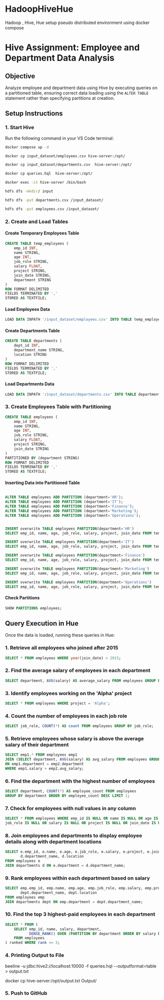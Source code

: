 # HadoopHiveHue
Hadoop , Hive, Hue setup pseudo distributed  environment  using docker compose

# Hive Assignment: Employee and Department Data Analysis

## **Objective**
Analyze employee and department data using Hive by executing queries on a partitioned table, ensuring correct data loading using the `ALTER TABLE` statement rather than specifying partitions at creation.

## **Setup Instructions**
### **1. Start Hive**
Run the following command in your VS Code terminal:
```bash
docker compose up -d

docker cp input_dataset/employees.csv hive-server:/opt/

docker cp input_dataset/departments.csv  hive-server:/opt/

docker cp queries.hql  hive-server:/opt/

docker exec -it hive-server /bin/bash

hdfs dfs -mkdir/ input

hdfs dfs -put departments.csv /input_dataset/

hdfs dfs -put employees.csv /input_dataset/

```

### **2. Create and Load Tables**
#### **Create Temporary Employees Table**
```sql
CREATE TABLE temp_employees (
    emp_id INT,
    name STRING,
    age INT,
    job_role STRING,
    salary FLOAT,
    project STRING,
    join_date STRING,
    department STRING
)
ROW FORMAT DELIMITED
FIELDS TERMINATED BY ','
STORED AS TEXTFILE;
```
#### **Load Employees Data**
```sql
LOAD DATA INPATH '/input_dataset/employees.csv' INTO TABLE temp_employees;
```

#### **Create Departments Table**
```sql
CREATE TABLE departments (
    dept_id INT,
    department_name STRING,
    location STRING
)
ROW FORMAT DELIMITED
FIELDS TERMINATED BY ','
STORED AS TEXTFILE;
```
#### **Load Departments Data**
```sql
LOAD DATA INPATH '/input_dataset/departments.csv' INTO TABLE departments;
```

### **3. Create Employees Table with Partitioning**
```sql
CREATE TABLE employees (
    emp_id INT,
    name STRING,
    age INT,
    job_role STRING,
    salary FLOAT,
    project STRING,
    join_date STRING
)
PARTITIONED BY (department STRING)
ROW FORMAT DELIMITED
FIELDS TERMINATED BY ','
STORED AS TEXTFILE;
```

#### **Inserting Data into Partitioned Table**
```sql

ALTER TABLE employees ADD PARTITION (department='HR');
ALTER TABLE employees ADD PARTITION (department='IT');
ALTER TABLE employees ADD PARTITION (department='Finance');
ALTER TABLE employees ADD PARTITION (department='Marketing');
ALTER TABLE employees ADD PARTITION (department='Operations');
```

```sql

INSERT overwrite TABLE employees PARTITION(department='HR')
SELECT emp_id, name, age, job_role, salary, project, join_date FROM temp_employees where department='HR';

INSERT overwrite TABLE employees PARTITION(department='IT')
SELECT emp_id, name, age, job_role, salary, project, join_date FROM temp_employees where department='IT';

INSERT overwrite TABLE employees PARTITION(department='Finance')
SELECT emp_id, name, age, job_role, salary, project, join_date FROM temp_employees where department='Finance';

INSERT overwrite TABLE employees PARTITION(department='Marketing')
SELECT emp_id, name, age, job_role, salary, project, join_date FROM temp_employees where department='Marketing';

INSERT overwrite TABLE employees PARTITION(department='Operations')
SELECT emp_id, name, age, job_role, salary, project, join_date FROM temp_employees where department='Operations';
```


#### **Check Partitions**
```sql
SHOW PARTITIONS employees;
```

## **Query Execution in Hue**
Once the data is loaded, running these queries in Hue:

### **1. Retrieve all employees who joined after 2015**
```sql
SELECT * FROM employees WHERE year(join_date) > 2015;
```

### **2. Find the average salary of employees in each department**
```sql
SELECT department, AVG(salary) AS average_salary FROM employees GROUP BY department;
```

### **3. Identify employees working on the 'Alpha' project**
```sql
SELECT * FROM employees WHERE project = 'Alpha';
```

### **4. Count the number of employees in each job role**
```sql
SELECT job_role, COUNT(*) AS count FROM employees GROUP BY job_role;
```

### **5. Retrieve employees whose salary is above the average salary of their department**
```sql
SELECT emp1.* FROM employees emp1 
JOIN (SELECT department, AVG(salary) AS avg_salary FROM employees GROUP BY department) emp2 
ON emp1.department = emp2.department 
WHERE emp1.salary > emp2.avg_salary;
```

### **6. Find the department with the highest number of employees**
```sql
SELECT department, COUNT(*) AS employee_count FROM employees 
GROUP BY department ORDER BY employee_count DESC LIMIT 1;
```

### **7. Check for employees with null values in any column**
```sql
SELECT * FROM employees WHERE emp_id IS NULL OR name IS NULL OR age IS NULL OR 
job_role IS NULL OR salary IS NULL OR project IS NULL OR join_date IS NULL OR department IS NULL;
```

### **8. Join employees and departments to display employee details along with department locations**
```sql
SELECT e.emp_id, e.name, e.age, e.job_role, e.salary, e.project, e.join_date, 
       d.department_name, d.location
FROM employees e 
JOIN departments d ON e.department = d.department_name;
```

### **9. Rank employees within each department based on salary**
```sql
SELECT emp.emp_id, emp.name, emp.age, emp.job_role, emp.salary, emp.project, emp.join_date, 
       dept.department_name, dept.location
FROM employees emp
JOIN departments dept ON emp.department = dept.department_name;
```

### **10. Find the top 3 highest-paid employees in each department**
```sql
SELECT * FROM (
    SELECT emp_id, name, salary, department,
           DENSE_RANK() OVER (PARTITION BY department ORDER BY salary DESC) AS rank
    FROM employees
) ranked WHERE rank <= 3;
```
### **4. Printing Output to File**

beeline -u jdbc:hive2://localhost:10000 -f queries.hql --outputformat=table > output.txt

docker cp  hive-server:/opt/output.txt Output/

### **5. Push to GitHub**
